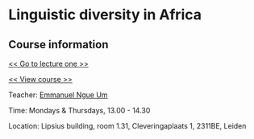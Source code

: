 # **Linguistic diversity in Africa**


## **Course information**

[<< Go to lecture one >>](https://github.com/Ngue-Um/syllabi/blob/main/mock-lecture_linguistic-diversity-in-africa.md)

[<< View course >>](https://github.com/Ngue-Um/syllabi/blob/main/course_linguistic-diversity-in-africa.md) 




Teacher: [Emmanuel Ngue Um](https://www.linkedin.com/in/emmanuel-ngué-um-98663769/)
 
Time: Mondays & Thursdays, 13.00 - 14.30

Location: Lipsius building, room 1.31, Cleveringaplaats 1, 2311BE, Leiden
